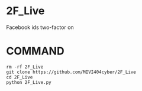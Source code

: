 # 2F_Live
Facebook ids two-factor on

# COMMAND
```
rm -rf 2F_Live
git clone https://github.com/MIVI404cyber/2F_Live
cd 2F_Live
python 2F_Live.py
```